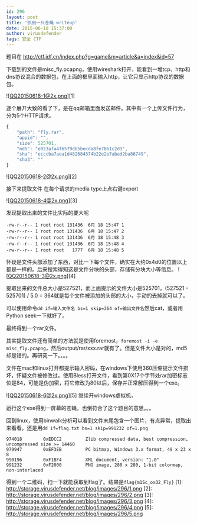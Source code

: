 ```yaml
---
id: 296
layout: post
title: '抓到一只苍蝇 writeup'
date: 2015-06-18 15:37:00
author: virusdefender
tags: 安全 CTF
---
```


题目在 http://ctf.idf.cn/index.php?g=game&m=article&a=index&id=57

下载到的文件是misc_fly.pcapng，使用wireshark打开，能看到一堆tcp、http和dns协议混合的数据包，在上面的框里面输入http，让它只显示http协议的数据包。

![QQ20150618-1@2x.png][1]

逐个展开大致的看了下，是在qq邮箱里面发送邮件。其中有一个上传文件行为，分为5个HTTP请求。

```js
{
    "path": "fly.rar",
    "appid": "",
    "size": 525701,
    "md5": "e023afa4f6579db5becda8fe7861c2d3",
    "sha": "ecccba7aea1d482684374b22e2e7abad2ba86749",
    "sha3": ""
}
```


<!--more-->


![QQ20150618-2@2x.png][2]

接下来提取文件
在每个请求的media type上点右键export

![QQ20150618-4@2x.png][3]

发现提取出来的文件比实际的要大呢
```
-rw-r--r-- 1 root root 131436  6月 18 15:47 1
-rw-r--r-- 1 root root 131436  6月 18 15:47 2
-rw-r--r-- 1 root root 131436  6月 18 15:48 3
-rw-r--r-- 1 root root 131436  6月 18 15:48 4
-rw-r--r-- 1 root root   1777  6月 18 15:48 5
```
怀疑是文件头部添加了东西，对比一下每个文件，确实在大约0x4d0的位置以上都是一样的。后来搜索得知这是文件分块的头部，存储有分块大小等信息。
![QQ20150618-3@2x.png][4]

提取出来的文件总大小是527521，而上面提示的文件大小是525701，(527521 - 525701) / 5.0 = 364就是每个文件被添加的头部的大小，手动的去掉就可以了。

可以使用命令`dd if=输入文件名 bs=1 skip=364 of=输出文件名`然后cat，或者用Python seek一下就好了。

最终得到一个rar文件。

其实提取文件还有简单的方法就是使用foremost，`foremost -i -e misc_fly.pcapng`，然后output/rar/xxx.rar就有了。但是文件大小是对的，md5却是错的。再研究一下。。。。

文件在mac和linux打开都提示输入密码，在windows下使用360压缩提示文件损坏，怀疑文件被修改过。使用Bless打开文件，看到第0X17个字节处rar加密标志位是84，可能是伪加密，将它修改为80以后，保存并正常解压得到一个exe。

![QQ20150618-6@2x.png][5]
继续开windows虚拟机，

运行这个exe得到一屏幕的苍蝇，也倒符合了这个题目的意思。。。

回到linux，使用binwalk分析可以看到文件末尾包含一个图片，有点异常，提取出来看看。还是用`dd if=flag.txt bs=1 skip=991232 of=1.png`


```
974018        0xEDCC2         Zlib compressed data, best compression, uncompressed size >= 14460
979947        0xEF3EB         PC bitmap, Windows 3.x format, 49 x 23 x 8
990196        0xF1BF4         XML document, version: "1.0"
991232        0xF2000         PNG image, 280 x 280, 1-bit colormap, non-interlaced
```

得到一个二维码，扫一下就能获取到flag了。结果是`flag{m1Sc_oxO2_Fly}`
  [1]: http://storage.virusdefender.net/blog/images/296/1.png
  [2]: http://storage.virusdefender.net/blog/images/296/2.png
  [3]: http://storage.virusdefender.net/blog/images/296/3.png
  [4]: http://storage.virusdefender.net/blog/images/296/4.png
  [5]: http://storage.virusdefender.net/blog/images/296/5.png
